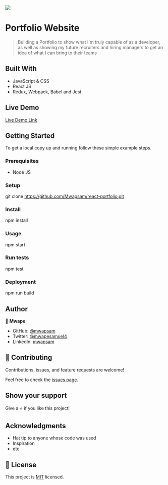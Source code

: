 ![](https://img.shields.io/badge/Microverse-blueviolet)

# Portfolio Website

> Building a Portfolio to show what I'm truly capable of as a developer, as well as showing my future recruiters and hiring managers to get an idea of what I can bring to their teams


## Built With

- JavaScript & CSS
- React JS
- Redux, Webpack, Babel and Jest 

## Live Demo 

[Live Demo Link](https://www.mwape.ml/)


## Getting Started


To get a local copy up and running follow these simple example steps.

### Prerequisites
- Node JS

### Setup
git clone https://github.com/Mwapsam/react-portfolio.git

### Install
npm install

### Usage
npm start

### Run tests
npm test

### Deployment
npm run build



## Author

👤 **Mwape**

- GitHub: [@mwapsam](https://github.com/Mwapsam)
- Twitter: [@mwapesamuel4](https://twitter.com/mwapesamuel4)
- LinkedIn: [mwapsam](https://www.linkedin.com/in/mwapsam/)

## 🤝 Contributing

Contributions, issues, and feature requests are welcome!

Feel free to check the [issues page](https://github.com/Mwapsam/Space-travellers/issues/).

## Show your support

Give a ⭐️ if you like this project!

## Acknowledgments

- Hat tip to anyone whose code was used
- Inspiration
- etc

## 📝 License

This project is [MIT](./MIT.md) licensed.
